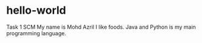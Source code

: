 # hello-world
Task 1 SCM
My name is Mohd Azril 
I like foods. 
Java and Python is my main programming language.
